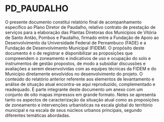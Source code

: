 # PD_PAUDALHO
O presente documento constitui relatório final de acompanhamento específico ao Plano Diretor de Paudalho, relativo contrato de prestação de serviços para a elaboração das Plantas Diretoras dos Municípios de Vitória de Santo Antão, Pombos e Paudalho, firmado entre a Fundação de Apoio ao Desenvolvimento da Universidade Federal de Pernambuco  (FADE) e a Fundação de Desenvolvimento Municipal (FIDEM).  O propósito deste documento é o de registrar e disponibilizar as proposições que compreendem o zoneamento e indicativos de uso e ocupação do solo e instrumentos de gestão propostos, de modo a subsidiar discussões e avaliações a serem desenvolvidas com as equipes técnicas da FIDEM e do Município diretamente envolvidos no desenvolvimento do projeto. O conteúdo do relatório anterior referente aos elementos de levantamento e análise de situação atual encontra-se aqui reproduzido, complementado e readequado.  É parte integrante deste documento um anexo com um conjunto de oito mapas impressos em grande formato. Neles se apresenta tanto os aspectos de caracterização da situação atual como as proposições de zoneamento e intervenções urbanísticas na escala global do território municipal e na escala de seus núcleos urbanos principais, segundo diferentes temáticas abordadas.
